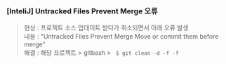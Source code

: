### [InteliJ] Untracked Files Prevent Merge 오류
> 현상 : 프로젝트 소스 업데이트 받다가 취소되면서 아래 오류 발생    
> 내용 : "Untracked Files Prevent Merge Move or commit them before merge"   
> 해결 : 해당 프로젝트 > gitbash >  ``` $ git clean -d -f -f```   
